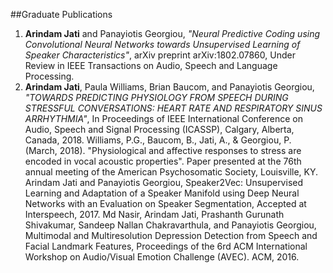 ##Graduate Publications

1. **Arindam Jati** and Panayiotis Georgiou, _"Neural Predictive Coding using Convolutional Neural Networks towards Unsupervised Learning of Speaker Characteristics"_, arXiv preprint arXiv:1802.07860, Under Review in IEEE Transactions on Audio, Speech and Language Processing. 
2. **Arindam Jati**, Paula Williams, Brian Baucom, and Panayiotis Georgiou, _"TOWARDS PREDICTING PHYSIOLOGY FROM SPEECH DURING STRESSFUL CONVERSATIONS: HEART RATE AND RESPIRATORY SINUS ARRHYTHMIA"_, In Proceedings of IEEE International Conference on Audio, Speech and Signal Processing (ICASSP), Calgary, Alberta, Canada, 2018.
Williams, P.G., Baucom, B., Jati, A., & Georgiou, P. (March, 2018).  "Physiological and affective responses to stress are encoded in vocal acoustic properties". Paper presented at the 76th annual meeting of the American Psychosomatic Society, Louisville, KY.
Arindam Jati and Panayiotis Georgiou, Speaker2Vec: Unsupervised Learning and Adaptation of a Speaker Manifold using Deep Neural Networks with an Evaluation on Speaker Segmentation, Accepted at Interspeech, 2017.
Md Nasir, Arindam Jati, Prashanth Gurunath Shivakumar, Sandeep Nallan Chakravarthula, and Panayiotis Georgiou, Multimodal and Multiresolution Depression Detection from Speech and Facial Landmark Features, Proceedings of the 6rd ACM International Workshop on Audio/Visual Emotion Challenge (AVEC). ACM, 2016.
